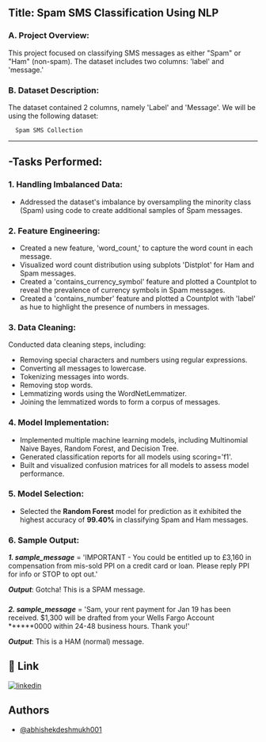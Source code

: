 ## Title: Spam SMS Classification Using NLP

### A. Project Overview:
This project focused on classifying SMS messages as either "Spam" or "Ham" (non-spam). The dataset includes two columns: 'label' and 'message.'

### B. Dataset Description: 
The dataset contained 2 columns, namely 'Label' and 'Message'.
We will be using the following dataset:

      Spam SMS Collection
-----

## -Tasks Performed:

### 1. Handling Imbalanced Data:
* Addressed the dataset's imbalance by oversampling the minority class (Spam) using code to create additional samples of Spam messages.

### 2. Feature Engineering:
* Created a new feature, 'word_count,' to capture the word count in each message.
* Visualized word count distribution using subplots 'Distplot' for Ham and Spam messages.
* Created a 'contains_currency_symbol' feature and plotted a Countplot to reveal the prevalence of currency symbols in Spam messages.
* Created a 'contains_number' feature and plotted a Countplot with 'label' as hue to highlight the presence of numbers in messages.

### 3. Data Cleaning:
Conducted data cleaning steps, including:
 * Removing special characters and numbers using regular expressions.
 * Converting all messages to lowercase.
 * Tokenizing messages into words.
 * Removing stop words.
 * Lemmatizing words using the WordNetLemmatizer.
 * Joining the lemmatized words to form a corpus of messages.
      

### 4. Model Implementation:
* Implemented multiple machine learning models, including Multinomial Naive Bayes, Random Forest, and Decision Tree.
* Generated classification reports for all models using scoring='f1'.
* Built and visualized confusion matrices for all models to assess model performance.

### 5. Model Selection:
* Selected the **Random Forest** model for prediction as it exhibited the highest accuracy of **99.40%** in classifying Spam and Ham messages.

### 6. Sample Output:

***1. sample_message*** = 'IMPORTANT - You could be entitled up to £3,160 in compensation from mis-sold PPI on a credit card or loan. Please reply PPI for info or STOP to opt out.'

***Output***: Gotcha! This is a SPAM message.
###

***2. sample_message*** = 'Sam, your rent payment for Jan 19 has been received. $1,300 will be drafted from your Wells Fargo Account ******0000 within 24-48 business hours. Thank you!'

***Output***: This is a HAM (normal) message.


## 🔗 Link
[![linkedin](https://img.shields.io/badge/linkedin-0A66C2?style=for-the-badge&logo=linkedin&logoColor=white)](https://www.linkedin.com/in/abhishek-sachin-deshmukh/)


## Authors

- [@abhishekdeshmukh001](https://github.com/abhishekdeshmukh001)
